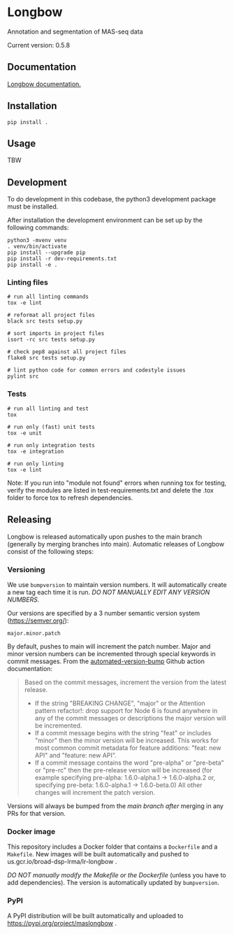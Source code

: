 # Longbow 
Annotation and segmentation of MAS-seq data

Current version: 0.5.8

## Documentation

[Longbow documentation.](https://broadinstitute.github.io/longbow/)

## Installation

    pip install .

## Usage

TBW

## Development

To do development in this codebase, the python3 development package must
be installed.

After installation the development environment can be set up by
the following commands:

    python3 -mvenv venv
    . venv/bin/activate
    pip install --upgrade pip
    pip install -r dev-requirements.txt
    pip install -e .

### Linting files

    # run all linting commands
    tox -e lint

    # reformat all project files
    black src tests setup.py

    # sort imports in project files
    isort -rc src tests setup.py

    # check pep8 against all project files
    flake8 src tests setup.py

    # lint python code for common errors and codestyle issues
    pylint src

### Tests

    # run all linting and test
    tox

    # run only (fast) unit tests
    tox -e unit
    
    # run only integration tests
    tox -e integration

    # run only linting
    tox -e lint

Note: If you run into "module not found" errors when running tox for testing, verify the modules are listed in test-requirements.txt and delete the .tox folder to force tox to refresh dependencies.

## Releasing

Longbow is released automatically upon pushes to the main branch (generally by merging branches into main).  Automatic releases of Longbow consist of the following steps:

### Versioning

We use `bumpversion` to maintain version numbers.  It will automatically create a new tag each time it is run.
*DO NOT MANUALLY EDIT ANY VERSION NUMBERS.*

Our versions are specified by a 3 number semantic version system (https://semver.org/):

	major.minor.patch

By default, pushes to main will increment the patch number.  Major and minor version numbers can be incremented through special keywords in commit messages.  From the [automated-version-bump](https://github.com/marketplace/actions/automated-version-bump) Github action documentation:

> Based on the commit messages, increment the version from the latest release.
> * If the string "BREAKING CHANGE", "major" or the Attention pattern refactor!: drop support for Node 6 is found anywhere in any of the commit messages or descriptions the major version will be incremented.
> * If a commit message begins with the string "feat" or includes "minor" then the minor version will be increased. This works for most common commit metadata for feature additions: "feat: new API" and "feature: new API".
> * If a commit message contains the word "pre-alpha" or "pre-beta" or "pre-rc" then the pre-release version will be increased (for example specifying pre-alpha: 1.6.0-alpha.1 -> 1.6.0-alpha.2 or, specifying pre-beta: 1.6.0-alpha.1 -> 1.6.0-beta.0)
All other changes will increment the patch version.

Versions will always be bumped from the *main branch* _after_ merging in any PRs for that version.

### Docker image

This repository includes a Docker folder that contains a `Dockerfile` and a `Makefile`. New images will be built automatically and pushed to us.gcr.io/broad-dsp-lrma/lr-longbow . 

*DO NOT manually modify the Makefile or the Dockerfile* (unless you have to add dependencies).  The version is automatically updated by `bumpversion`. 

### PyPI

A PyPI distribution will be built automatically and uploaded to https://pypi.org/project/maslongbow .
